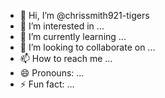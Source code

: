 - 👋 Hi, I’m @chrissmith921-tigers
- 👀 I’m interested in ...
- 🌱 I’m currently learning ...
- 💞️ I’m looking to collaborate on ...
- 📫 How to reach me ...
- 😄 Pronouns: ...
- ⚡ Fun fact: ...

<!---
chrissmith921-tigers/chrissmith921-tigers is a ✨ special ✨ repository because its `README.md` (this file) appears on your GitHub profile.
You can click the Preview link to take a look at your changes.
--->
